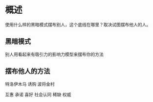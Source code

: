 # 概述
使用什么样的黑暗模式摆布别人，这个底线在哪里？取决试图摆布他人的人。

## 黑暗模式
别人用看起来有吸引力的影响力模型来摆布你的方法

## 摆布他人的方法
特洛伊木马
诱购
波将金村

互惠
承诺
喜好
社会认同
稀缺
权威
